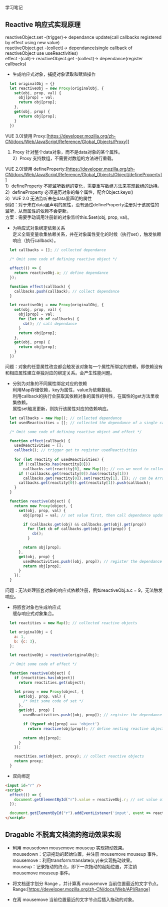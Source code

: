 学习笔记

## Reactive 响应式实现原理

reactiveObject.set -(trigger)-> dependance update(call callbacks registered by effect using new value)<br> 
reactiveObject.get -(collect)-> dependance(single callback of reactiveObject use useReactivities)<br> 
effect -(call)-> reactiveObject.get -(collect)-> dependance(register callbacks)<br> 

- 生成响应式对象，捕捉对象读取和赋值操作 <br> 
```javascript
  let originalObj = {}
  let reactiveObj = new Proxy(originalObj, {
    set(obj, prop, val) {
      obj[prop] = val;
      return obj[prop];
    }, 
    get(obj, prop) {
      return obj[prop];
    }
  })
```
  VUE 3.0[使用 Proxy:[https://developer.mozilla.org/zh-CN/docs/Web/JavaScript/Reference/Global_Objects/Proxy]]<br> 
  1) Proxy 针对整个data对象，而不是data对象的某个属性。<br> 
  2）Proxy 支持数组，不需要对数组的方法进行重载。<br> 

  VUE 2.0[使用 defineProperty:[https://developer.mozilla.org/zh-CN/docs/Web/JavaScript/Reference/Global_Objects/Object/defineProperty]]<br> 
  1）defineProperty 不能监听数组的变化，需要重写数组方法来实现数组的劫持。<br> 
  2）defineProperty 必须遍历对象的每个属性，配合Object.keys()<br> 
  3）VUE 2.0 无法监听未在data里声明的属性<br> 
  例如：对于未在data里声明的属性，没有通过defineProperty注册对于该属性的监听，从而属性的依赖不会更新。<br> 
  方案：需要手动调用注册新的对象监听this.$set(obj, prop, val)。<br> 

- 为响应式对象绑定依赖关系 <br> 
  定义全局变量收集依赖关系，并在对象属性变化的时候（执行set），触发依赖响应（执行callback）。<br> 
```javascript
  let callbacks = []; // collected dependance
  
  /* Omit some code of defining reactive object */

  effect(() => {
    return reactiveObj.a; // define dependance
  });

  function effect(callback) {
    callbacks.push(callback); // collect dependance
  }

  let reactiveObj = new Proxy(originalObj, {
    set(obj, prop, val) {
      obj[prop] = val;
      for (let cb of callbacks) {
        cb(); // call dependance
      }
      return obj[prop];
    }, 
    get(obj, prop) {
      return obj[prop];
    }
  })
```
  问题：对象的任意属性改变都会触发该对象每一个属性所绑定的依赖，即依赖没有和相应属性建立单独对应的绑定关系。会产生性能问题。<br> 

- 分别为对象的不同属性绑定对应的依赖 <br> 
  利用Map存储依赖，key为属性，value为依赖数组。<br> 
  利用callback的执行会获取其依赖对象的属性的特性，在属性的get方法里收集依赖。<br> 
  属性set触发更新，则执行该属性对应的依赖响应。<br> 
```javascript
  let callbacks = new Map(); // collected dependance
  let usedReactivities = []; // collected the dependance of a single callback

  /* Omit some code of defining reactive object and effect */

  function effect(callback) {
    usedReactivities = [];
    callback(); // trigger get to register usedReactivities
    
    for (let reactity of usedReactivities) {
      if (!callbacks.has(reactity[0]))
        callbacks.set(reactity[0], new Map()); // cus we need to collect dependance of its attributes
      if (!callbacks.get(reactity[0]).has(reactity[1]))
        callbacks.get(reactity[0]).set(reactity[1], []); // can be Array/Set/Map
      callbacks.get(reactity[0]).get(reactity[1]).push(callback);
    }
  }

  function reactive(object) {
    return new Proxy(object, {
      set(obj, prop, val) {
        obj[prop] = val; // set value first, then call dependance update

        if (callbacks.get(obj) && callbacks.get(obj).get(prop))
          for (let cb of callbacks.get(obj).get(prop)) {
            cb();
          }

        return obj[prop];
      },
      get(obj, prop) {
        usedReactivities.push([obj, prop]); // register the dependance of callback to usedReactivities
        return obj[prop];
      }
    });
  }
```
  问题：无法处理嵌套对象的响应式依赖注册，例如reactiveObj.a.c = 9，无法触发响应。<br> 

- 将嵌套对象也生成响应式<br> 
  缓存响应式对象集合。<br> 
```javascript
  let reactities = new Map(); // collected reactive objects

  let originalObj = {
    a: 1,
    b: {c: 3},
  };

  let reactiveObj = reactive(originalObj);

  /* Omit some code of effect */

  function reactive(object) {
    if (reactities.has(object))
      return reactities.get(object);

    let proxy = new Proxy(object, {
      set(obj, prop, val) {
        /* Omit some code of set */
      },
      get(obj, prop) {
        usedReactivities.push([obj, prop]); // register the dependance of callback to usedReactivities

        if (typeof obj[prop] === 'object')
          return reactive(obj[prop]); // define nesting reactive object
        
        return obj[prop];
      }
    });

    reactities.set(object, proxy); // collect reactive objects
    return proxy;
  }
```

- 双向绑定<br> 

```html
<input id="r" />
<script>
  effect(() => {
    document.getElementById("r").value = reactiveObj.r; // set value of input r to originalObj.r 
  });

  document.getElementById("r").addEventListener('input', event => reactiveObj.r = event.target.value); // set originalObj.r to value of input
</script>
```


## Dragable 不脱离文档流的拖动效果实现

- 利用 mousedown mousemove mouseup 实现拖动效果。<br> 
  mousedown：记录拖动的起始位置，并注册 mousemove mouseup  事件。<br> 
  mousemove：利用transform:translate(x,y)来实现拖动效果。<br> 
  mouseup：记录拖动的终点，即下一次拖动的起始位置，并注销 mousemove mouseup 事件。<br> 

- 将文档逐字划分 Range ，并计算离 mousemove 当前位置最近的文字节点。<br> 
  Range:[https://developer.mozilla.org/zh-CN/docs/Web/API/Range]<br> 

- 在离 mousemove 当前位置最近的文字节点后插入拖动的对象。<br> 